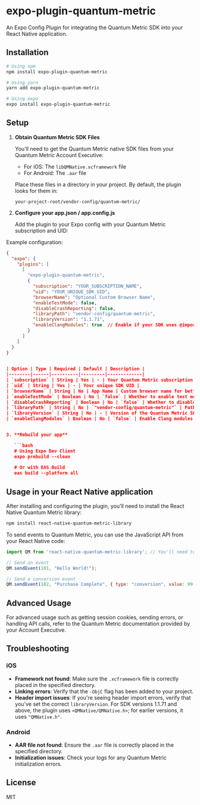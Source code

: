# expo-plugin-quantum-metric

An Expo Config Plugin for integrating the Quantum Metric SDK into your React Native application.

## Installation

```bash
# Using npm
npm install expo-plugin-quantum-metric

# Using yarn
yarn add expo-plugin-quantum-metric

# Using expo
expo install expo-plugin-quantum-metric
```

## Setup

1. **Obtain Quantum Metric SDK Files**

   You'll need to get the Quantum Metric native SDK files from your Quantum Metric Account Executive:
   
   - For iOS: The `libQMNative.xcframework` file
   - For Android: The `.aar` file
   
   Place these files in a directory in your project. By default, the plugin looks for them in:
   
   ```
   your-project-root/vendor-config/quantum-metric/
   ```

2. **Configure your app.json / app.config.js**

   Add the plugin to your Expo config with your Quantum Metric subscription and UID:

Example configuration:

```json
{
  "expo": {
    "plugins": [
      [
        "expo-plugin-quantum-metric",
        {
          "subscription": "YOUR_SUBSCRIPTION_NAME",
          "uid": "YOUR_UNIQUE_SDK_UID",
          "browserName": "Optional Custom Browser Name",
          "enableTestMode": false,
          "disableCrashReporting": false,
          "libraryPath": "vendor-config/quantum-metric",
          "libraryVersion": "1.1.71",
          "enableClangModules": true  // Enable if your SDK uses @import statements
        }
      ]
    ]
  }
}

   
| Option | Type | Required | Default | Description |
|--------|------|----------|---------|-------------|
| `subscription` | String | Yes | - | Your Quantum Metric subscription name |
| `uid` | String | Yes | - | Your unique SDK UID |
| `browserName` | String | No | App Name | Custom browser name for better identification |
| `enableTestMode` | Boolean | No | `false` | Whether to enable test mode configuration |
| `disableCrashReporting` | Boolean | No | `false` | Whether to disable crash reporting (iOS only) |
| `libraryPath` | String | No | `"vendor-config/quantum-metric"` | Path to your Quantum Metric native libraries |
| `libraryVersion` | String | No | - | Version of the Quantum Metric SDK being used (affects iOS header imports) |
| `enableClangModules` | Boolean | No | `false` | Enable Clang modules in iOS build settings (required for `@import` statements) |


3. **Rebuild your app**

   ```bash
   # Using Expo Dev Client
   expo prebuild --clean
   
   # Or with EAS Build
   eas build --platform all
   ```

## Usage in your React Native application

After installing and configuring the plugin, you'll need to install the React Native Quantum Metric library:

```bash
npm install react-native-quantum-metric-library
```

To send events to Quantum Metric, you can use the JavaScript API from your React Native code:

```javascript
import QM from 'react-native-quantum-metric-library'; // You'll need to implement this JS wrapper

// Send an event
QM.sendEvent(101, "Hello World!");

// Send a conversion event
QM.sendEvent(102, "Purchase Complete", { type: "conversion", value: 99.99 });
```

## Advanced Usage

For advanced usage such as getting session cookies, sending errors, or handling API calls, refer to the Quantum Metric documentation provided by your Account Executive.

## Troubleshooting

### iOS

- **Framework not found**: Make sure the `.xcframework` file is correctly placed in the specified directory.
- **Linking errors**: Verify that the `-ObjC` flag has been added to your project.
- **Header import issues**: If you're seeing header import errors, verify that you've set the correct `libraryVersion`. For SDK versions 1.1.71 and above, the plugin uses `<QMNative/QMNative.h>`; for earlier versions, it uses `"QMNative.h"`.

### Android

- **AAR file not found**: Ensure the `.aar` file is correctly placed in the specified directory.
- **Initialization issues**: Check your logs for any Quantum Metric initialization errors.

## License

MIT